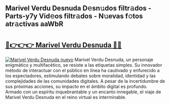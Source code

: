 ## Marivel Verdu Desnuda D𝚎sn𝚞dos filtr𝚊dos - Parts-y7y Vid𝚎os filtr𝚊dos - N𝚞evas f𝚘tos atr𝚊ctivas aaWbR

# <h2><a href="http://mb8051.tromn.icu/?c=Marivel+Verdu+Desnuda">🔗👉👉👉 Marivel Verdu Desnuda 🔗🔗</a></h2>

[![Marivel Verdu Desnuda nuevo](https://i.imgur.com/pEAQMta.gif)](http://mb8051.tromn.icu/?c=Marivel+Verdu+Desnuda)
Marivel Verdu Desnuda, un personaje enigmático y multifacético, se resiste a las etiquetas simples. Su innovador método de interactuar con el público en línea ha cautivado y enfurecido a los espectadores, estimulando debates sobre moralidad, identidad y las complejidades de las comunidades digitales. A pesar de la incertidumbre de sus próximas acciones, su impacto en el ámbito digital es profundo. Armado con un espíritu inquebrantable y un encanto innegable, el viaje de Marivel Verdu Desnuda en el reino virtual es interminable.
